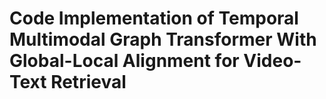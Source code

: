 # Code Implementation of Temporal Multimodal Graph Transformer With Global-Local Alignment for Video-Text Retrieval
